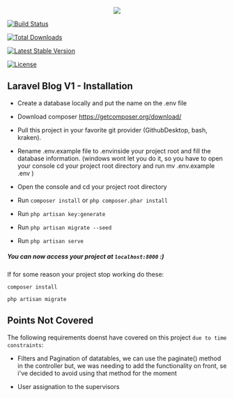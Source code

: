
<p  align="center"><img  src="https://laravel.com/assets/img/components/logo-laravel.svg"></p>

  

<p  align="center">

<a  href="https://travis-ci.org/laravel/framework"><img  src="https://travis-ci.org/laravel/framework.svg"  alt="Build Status"></a>

<a  href="https://packagist.org/packages/laravel/framework"><img  src="https://poser.pugx.org/laravel/framework/d/total.svg"  alt="Total Downloads"></a>

<a  href="https://packagist.org/packages/laravel/framework"><img  src="https://poser.pugx.org/laravel/framework/v/stable.svg"  alt="Latest Stable Version"></a>

<a  href="https://packagist.org/packages/laravel/framework"><img  src="https://poser.pugx.org/laravel/framework/license.svg"  alt="License"></a>

</p>

  

## Laravel Blog V1 - Installation

- Create a database locally and put the name on the .env file

- Download composer https://getcomposer.org/download/

- Pull this project in your favorite git provider (GithubDesktop, bash, kraken).

- Rename .env.example file to .envinside your project root and fill the database information. (windows wont let you do it, so you have to open your console cd your project root directory and run mv .env.example .env )

- Open the console and cd your project root directory

- Run `composer install` or `php composer.phar install`

- Run `php artisan key:generate`

- Run `php artisan migrate --seed`

- Run `php artisan serve`

  

##### You can now access your project at `localhost:8000` :)

  

If for some reason your project stop working do these:

    composer install

    php artisan migrate

## Points Not Covered

The following requirements doenst have covered on this project `due to time constraints`:

- Filters and Pagination of datatables, we can use the paginate() method in the controller but, we was needing to add the functionality on front, se i've decided to avoid using that method for the moment

- User assignation to the supervisors